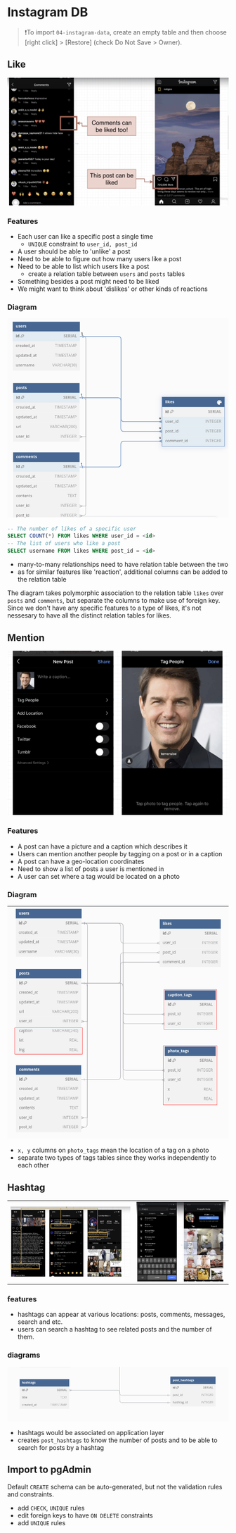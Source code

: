 # Instagram DB
> ❗️To import `04-instagram-data`, create an empty table and then choose [right click] > [Restore] (check Do Not Save > Owner).

## Like
![like-system](./images/10-instagram-like-system.png)  

### Features
- Each user can like a specific post a single time
  - `UNIQUE` constraint to `user_id, post_id`
- A user should be able to 'unlike' a post
- Need to be able to figure out how many users like a post
- Need to be able to list which users like a post
  - create a relation table between `users` and `posts` tables
- Something besides a post might need to be liked
- We might want to think about 'dislikes' or other kinds of reactions

### Diagram
![like-diagram](./images/11-instagram-like-diagram.png)  
```sql
-- The number of likes of a specific user
SELECT COUNT(*) FROM likes WHERE user_id = <id>
-- The list of users who like a post
SELECT username FROM likes WHERE post_id = <id>
```
- many-to-many relationships need to have relation table between the two
- as for similar features like 'reaction', additional columns can be added to the relation table

The diagram takes polymorphic association to the relation table `likes` over `posts` and `comments`, but separate the columns to make use of foreign key. Since we don't have any specific features to a type of likes, it's not nessesary to have all the distinct relation tables for likes.  

## Mention
![mention](./images/13-instagram-mention-system.png)  

### Features
- A post can have a picture and a caption which describes it
- Users can mention another people by tagging on a post or in a caption
- A post can have a geo-location coordinates
- Need to show a list of posts a user is mentioned in
- A user can set where a tag would be located on a photo

### Diagram
![mention-diagram](./images/14-instagram-mention-diagram.png)  
- `x, y` columns on `photo_tags` mean the location of a tag on a photo
- separate two types of tags tables since they works independently to each other

## Hashtag
|||
|---|---|
| ![hashtag](./images/15-instagram-hashtag-features.png) | ![hashtag-features](./images/16-instagram-hashtag-features-2.png) |

### features
- hashtags can appear at various locations: posts, comments, messages, search and etc.
- users can search a hashtag to see related posts and the number of them.

### diagrams
![hashtags-diagram](./images/17-instagram-hashtags-diagram.png)  
- hashtags would be associated on application layer
- creates `post_hashtags` to know the number of posts and to be able to search for posts by a hashtag

## Import to pgAdmin
Default `CREATE` schema can be auto-generated, but not the validation rules and constraints.
- add `CHECK`, `UNIQUE` rules
- edit foreign keys to have `ON DELETE` constraints
- add `UNIQUE` rules